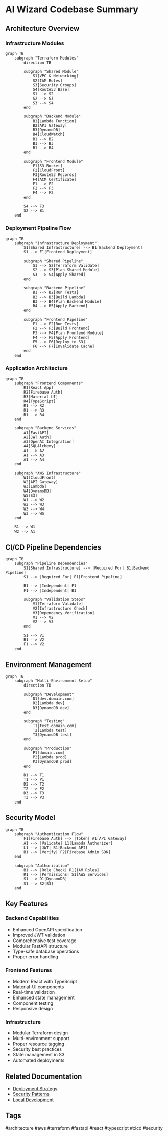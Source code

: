 # AI Wizard Codebase Summary

## Architecture Overview

### Infrastructure Modules
```mermaid
graph TB
    subgraph "Terraform Modules"
        direction TB
        
        subgraph "Shared Module"
            S1[VPC & Networking]
            S2[IAM Roles]
            S3[Security Groups]
            S4[Route53 Base]
            S1 --> S2
            S2 --> S3
            S3 --> S4
        end

        subgraph "Backend Module"
            B1[Lambda Function]
            B2[API Gateway]
            B3[DynamoDB]
            B4[CloudWatch]
            B1 --> B2
            B1 --> B3
            B1 --> B4
        end

        subgraph "Frontend Module"
            F1[S3 Bucket]
            F2[CloudFront]
            F3[Route53 Records]
            F4[ACM Certificate]
            F1 --> F2
            F2 --> F3
            F4 --> F2
        end

        S4 --> F3
        S2 --> B1
    end
```

### Deployment Pipeline Flow
```mermaid
graph TB
    subgraph "Infrastructure Deployment"
        S1[Shared Infrastructure] --> B1[Backend Deployment]
        S1 --> F1[Frontend Deployment]
        
        subgraph "Shared Pipeline"
            S1 --> S2[Terraform Validate]
            S2 --> S3[Plan Shared Module]
            S3 --> S4[Apply Shared]
        end

        subgraph "Backend Pipeline"
            B1 --> B2[Run Tests]
            B2 --> B3[Build Lambda]
            B3 --> B4[Plan Backend Module]
            B4 --> B5[Apply Backend]
        end

        subgraph "Frontend Pipeline"
            F1 --> F2[Run Tests]
            F2 --> F3[Build Frontend]
            F3 --> F4[Plan Frontend Module]
            F4 --> F5[Apply Frontend]
            F5 --> F6[Deploy to S3]
            F6 --> F7[Invalidate Cache]
        end
    end
```

### Application Architecture
```mermaid
graph TB
    subgraph "Frontend Components"
        R1[React App]
        R2[Firebase Auth]
        R3[Material UI]
        R4[TypeScript]
        R1 --> R2
        R1 --> R3
        R1 --> R4
    end

    subgraph "Backend Services"
        A1[FastAPI]
        A2[JWT Auth]
        A3[OpenAI Integration]
        A4[SQLAlchemy]
        A1 --> A2
        A1 --> A3
        A1 --> A4
    end

    subgraph "AWS Infrastructure"
        W1[CloudFront]
        W2[API Gateway]
        W3[Lambda]
        W4[DynamoDB]
        W5[S3]
        W1 --> W2
        W2 --> W3
        W3 --> W4
        W3 --> W5
    end

    R1 --> W1
    W2 --> A1
```

## CI/CD Pipeline Dependencies

```mermaid
graph TB
    subgraph "Pipeline Dependencies"
        S1[Shared Infrastructure] --> |Required For| B1[Backend Pipeline]
        S1 --> |Required For| F1[Frontend Pipeline]
        
        B1 --> |Independent| F1
        F1 --> |Independent| B1
        
        subgraph "Validation Steps"
            V1[Terraform Validate]
            V2[Infrastructure Check]
            V3[Dependency Verification]
            V1 --> V2
            V2 --> V3
        end
        
        S1 --> V1
        B1 --> V2
        F1 --> V2
    end
```

## Environment Management
```mermaid
graph TB
    subgraph "Multi-Environment Setup"
        direction TB
        
        subgraph "Development"
            D1[dev.domain.com]
            D2[Lambda dev]
            D3[DynamoDB dev]
        end
        
        subgraph "Testing"
            T1[test.domain.com]
            T2[Lambda test]
            T3[DynamoDB test]
        end
        
        subgraph "Production"
            P1[domain.com]
            P2[Lambda prod]
            P3[DynamoDB prod]
        end
        
        D1 --> T1
        T1 --> P1
        D2 --> T2
        T2 --> P2
        D3 --> T3
        T3 --> P3
    end
```

## Security Model
```mermaid
graph TB
    subgraph "Authentication Flow"
        F1[Firebase Auth] --> |Token| A1[API Gateway]
        A1 --> |Validate| L1[Lambda Authorizer]
        L1 --> |JWT| B1[Backend API]
        B1 --> |Verify| F2[Firebase Admin SDK]
    end

    subgraph "Authorization"
        B1 --> |Role Check| R1[IAM Roles]
        R1 --> |Permissions| S1[AWS Services]
        S1 --> D1[DynamoDB]
        S1 --> S2[S3]
    end
```

## Key Features

### Backend Capabilities
- Enhanced OpenAPI specification
- Improved JWT validation
- Comprehensive test coverage
- Modular FastAPI structure
- Type-safe database operations
- Proper error handling

### Frontend Features
- Modern React with TypeScript
- Material-UI components
- Real-time validation
- Enhanced state management
- Component testing
- Responsive design

### Infrastructure
- Modular Terraform design
- Multi-environment support
- Proper resource tagging
- Security best practices
- State management in S3
- Automated deployments

## Related Documentation
- [Deployment Strategy](strategies/deployment_strategy.md)
- [Security Patterns](decisions/security_patterns.md)
- [Local Development](development/local_setup.md)

## Tags
#architecture #aws #terraform #fastapi #react #typescript #cicd #security
